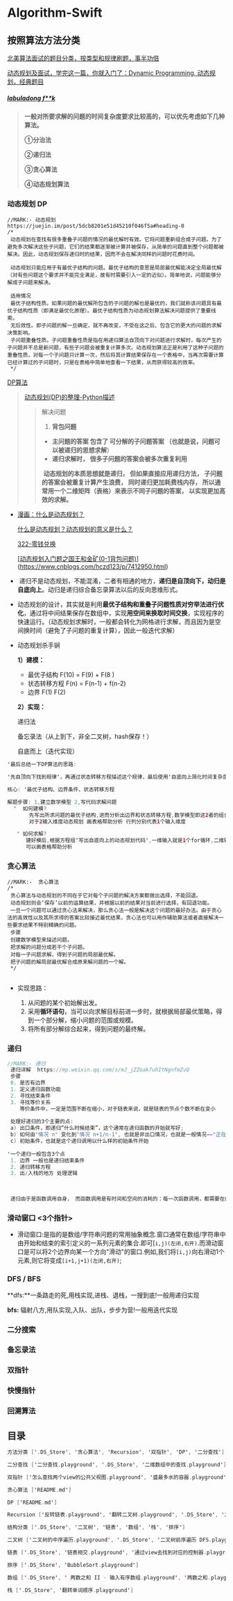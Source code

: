 # Algorithm-Swift

##    **按照算法方法分类**

[北美算法面试的题目分类，按类型和规律刷题，事半功倍](https://zhuanlan.zhihu.com/p/89392459)

[动态规划及面试，学完这一篇，你就入门了：Dynamic Programming, 动态规划，经典题目](https://zhuanlan.zhihu.com/p/89391817)

##### [labuladong f**k](https://github.com/labuladong/fucking-algorithm)



>   **一般对所要求解的问题的时间复杂度要求比较高的，可以优先考虑如下几种算法。**
>
>   **①分治法**
>
>   **②递归法**
>
>   **③贪心算法**
>
>   **④动态规划算法**

### 动态规划 DP

```
//MARK:- 动态规划    https://juejin.im/post/5dcb8201e51d45210f046f5a#heading-0
/*
 动态规划在查找有很多重叠子问题的情况的最优解时有效。它将问题重新组合成子问题。为了避免多次解决这些子问题，它们的结果都逐渐被计算并被保存，从简单的问题直到整个问题都被解决。因此，动态规划保存递归时的结果，因而不会在解决同样的问题时花费时间。

 动态规划只能应用于有最优子结构的问题。最优子结构的意思是局部最优解能决定全局最优解（对有些问题这个要求并不能完全满足，故有时需要引入一定的近似）。简单地说，问题能够分解成子问题来解决。
 
 适用情况
 最优子结构性质。如果问题的最优解所包含的子问题的解也是最优的，我们就称该问题具有最优子结构性质（即满足最优化原理）。最优子结构性质为动态规划算法解决问题提供了重要线索。
 无后效性。即子问题的解一旦确定，就不再改变，不受在这之后、包含它的更大的问题的求解决策影响。
 子问题重叠性质。子问题重叠性质是指在用递归算法自顶向下对问题进行求解时，每次产生的子问题并不总是新问题，有些子问题会被重复计算多次。动态规划算法正是利用了这种子问题的重叠性质，对每一个子问题只计算一次，然后将其计算结果保存在一个表格中，当再次需要计算已经计算过的子问题时，只是在表格中简单地查看一下结果，从而获得较高的效率。
 */

```



[DP算法](https://www.cnblogs.com/yinyiyu/p/6726185.html)

> [动态规划(DP)的整理-Python描述](https://blog.csdn.net/MrLevo520/article/details/75676160)
>
> > 解决问题
> >
> > 1. **背包问题** 
> >
> > - **主问题的答案 包含了 可分解的子问题答案 （也就是说，问题可以被递归的思想求解**）
> > - **递归求解时， 很多子问题的答案会被多次重复利用**
> >
> > ​     **动态规划的本质思想就是递归， 但如果直接应用递归方法， 子问题的答案会被重复计算产生浪费， 同时递归更加耗费栈内存， 所以通常用一个二维矩阵（表格）来表示不同子问题的答案， 以实现更加高效的求解。**



* [漫画：什么是动态规划？](https://blog.csdn.net/moakun/article/details/79928067)

  [什么是动态规划？动态规划的意义是什么？](https://www.zhihu.com/question/23995189?utm_source=wechat_session&utm_medium=social&utm_oi=43526393954304)

  [322-零钱兑换](https://zhuanlan.zhihu.com/p/61277271)

  [[动态规划入门题之国王和金矿(0-1背包问题)](https://www.cnblogs.com/hczd123/p/7412950.html)](https://www.cnblogs.com/hczd123/p/7412950.html)

*  递归不是动态规划，不能混淆，二者有相通的地方，**递归是自顶向下，动归是自底向上**。动归是递归综合备忘录算法以后的反向思维形式。

 

*   动态规划的设计，其实就是利用**最优子结构和重叠子问题性质对穷举法进行优化**，通过将中间结果保存在数组中，实现**用空间来换取时间交换**，实现程序的快速运行。（动态规划求解时，一般都会转化为网格进行求解，而且因为是空间换时间（避免了子问题的重复计算），因此一般迭代求解）



* 动态规划杀手锏

  **1）建模：**

  * 最优子结构  F(10) = F(9) + F(8 )
  * 状态转移方程   F(n) = F(n-1) + f(n-2)
  * 边界   F(1)   F(2)

  

  **2）实现：**

  递归法

  备忘录法（从上到下，非全二叉树，hash保存！）

  自底而上（迭代实现）

```swift
'最后总结一下DP算法的思路:

'先自顶向下找到规律'，再通过状态转移方程描述这个规律，最后使用'自底向上简化时间复杂度。

核心: '最优子结构、边界条件、状态转移方程 

解题步骤: 1,建立数学模型 2,写代码求解问题 
  '  如何建模?
       先写出所求问题的最优子结构,进而分析出边界和状态转移方程,数学模型即这2者的组合
       对于2输入维度动态规划 画表格帮助分析 行列分别代表1个输入维度

   ' 如何求解?
      建好模后,根据方程组'写出自底向上的动态规划代码',一维输入就是1个for循环,二维输入就是2个for循环,如果方程组比较抽象,
      可以画表格帮助分析
```



### 贪心算法

```
//MARK:-  贪心算法
/*
 贪心算法与动态规划的不同在于它对每个子问题的解决方案都做出选择，不能回退。
 动态规划则会‘保存’以前的运算结果，并根据以前的结果对当前进行选择，有回退功能。
 一旦一个问题可以通过贪心法来解决，那么贪心法一般是解决这个问题的最好办法。由于贪心法的高效性以及其所求得的答案比较接近最优结果，贪心法也可以用作辅助算法或者直接解决一些要求结果不特别精确的问题。
 步骤
 创建数学模型来描述问题。
 把求解的问题分成若干个子问题。
 对每一子问题求解，得到子问题的局部最优解。
 把子问题的解局部最优解合成原来解问题的一个解。
 */


```



* 实现思路：

  1. 从问题的某个初始解出发。
  2. 采用**循环语句**，当可以向求解目标前进一步时，就根据局部最优策略，得到一个部分解，缩小问题的范围或规模。
  3. 将所有部分解综合起来，得到问题的最终解。

  

### 递归

```objective-c
//MARK:- 递归
 递归详解  https://mp.weixin.qq.com/s/mJ_jZZoak7uhItNgnfmZvQ
 步骤
 0. 是否有边界
 1. 定义递归函数功能
 2. 寻找结束条件
 3. 寻找等价关系
    等价条件中，一定是范围不断在缩小，对于链表来说，就是链表的节点个数不断在变小
 
 处理好递归的3个主要的点:
 a) 出口条件，即递归“什么时候结束”，这个通常在递归函数的开始就写好;
 b) 如何由"情况 n" 变化到"情况 n+1/n-1", 也就是非出口情况，也就是一般情况——"正在"递归中的情况；
 c) 初始条件，也就是这个递归调用以什么样的初始条件开始
 
'一个递归一般包含3个点
 1. 边界 一般也是递归结束条件
 2. 递归转移方程
 3. 出/入栈的地方 处理逻辑
 
 

 递归由于是函数调用自身， 而函数调用是有时间和空间的消耗的：每一次函数调用，都需要在内存栈中分配空间以保存参数、返回地址及临时变量，而且往栈里压入数据和弹出数据都需要时间。另外，递归中有可能很多计算都是重复的，从而对性能带来很大的负面影响。除了效率之外，还有可能使调用栈溢出，前面分析中提到需要为每一次函数调用在内存栈中分配空间，而每个进程的栈的容量是有限的。当递归调用的层级太多时，就会超出栈的容量，从而导致调用栈溢出。


```



### 滑动窗口 <3个指针>

* 滑动窗口:是指的是数组/字符串问题的常用抽象概念.窗口通常在数组/字符串中由开始和结束的索引定义的一系列元素的集合.即可[`i,j)(左闭,右开)`.而滑动窗口是可以将2个边界向某一个方向"滑动"的窗口.例如,我们将`[i,j)`向右滑动1个元素,则它将变成`[i+1,j+1)(左闭,右开)`;

  

### DFS / BFS 

 **dfs:**一条路走的死,用栈实现,进栈、退栈，一搜到底!一般用递归实现

 **bfs:** 辐射八方,用队实现,入队、出队，步步为营!一般用迭代实现





### 二分搜索



### 备忘录法



### 双指针



### 快慢指针

###  

### 回溯算法



## **目录**

```swift
方法分类 ['.DS_Store', '贪心算法', 'Recursion', '双指针', 'DP', '二分查找']

二分查找 ['二分查找.playground', '.DS_Store', '二维数组中的查找.playground']

双指针 ['怎么查找两个view的公共父视图.playground', '盛最多水的容器.playground', '.DS_Store', '反转字符串.playground', '链表相交.playground', '判断子序列.playground']

贪心算法 ['README.md']

DP ['README.md']

Recursion ['反转链表.playground', '翻转二叉树.playground', '.DS_Store', '二叉树的深度 - maxDepth.playground', '1-100.playground', '对称的二叉树 - Symmetric.playground', 'travelsalSubViews.playground', 'README.md', '合并两个有序链表.playground', '平衡二叉树 - isBalanced .playground', '二叉树的镜像 - mirrorTree.playground']

```

```swift
结构分类 ['.DS_Store', '二叉树', '链表', '数组', '栈', '排序']

二叉树 ['二叉树的中序遍历.playground', '.DS_Store', '二叉树前序遍历 DFS.playground', '二叉树的最近公共祖先 1.playground', 'README.md', '二叉搜索树的最近公共祖先.playground', '二叉树的层序遍历BFS.playground']

链表 ['.DS_Store', '链表相交.playground', '通过view去找到对应的控制器.playground']

排序 ['.DS_Store', 'BubbleSort.playground']

数组 ['.DS_Store', ' 两数之和 II - 输入有序数组.playground', '两数之和.playground', '合并两个有序数组.playground', '只出现一次的数字.playground']

栈 ['.DS_Store', '翻转单词顺序.playground']
```

